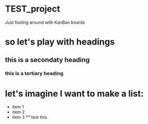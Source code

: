 # TEST_project
Just fooling around with KanBan boards
# so let's play with headings
## this is a secondaty heading
### this is a tertiary heading
# let's imagine I want to make a list:
* item 1
* item 2
* item 3
** test this 
